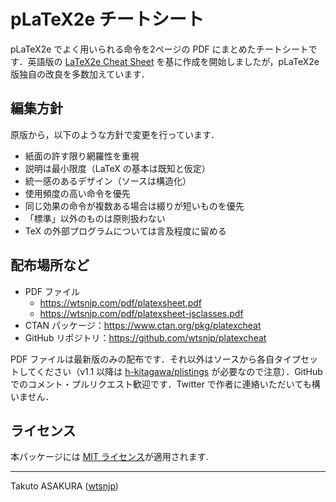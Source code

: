 # pLaTeX2e チートシート

pLaTeX2e でよく用いられる命令を2ページの PDF にまとめたチートシートです．英語版の [LaTeX2e Cheat Sheet](http://www.stdout.org/~winston/latex/) を基に作成を開始しましたが，pLaTeX2e 版独自の改良を多数加えています．

## 編集方針

原版から，以下のような方針で変更を行っています．

* 紙面の許す限り網羅性を重視
* 説明は最小限度（LaTeX の基本は既知と仮定）
* 統一感のあるデザイン（ソースは構造化）
* 使用頻度の高い命令を優先
* 同じ効果の命令が複数ある場合は綴りが短いものを優先
* 「標準」以外のものは原則扱わない
* TeX の外部プログラムについては言及程度に留める

## 配布場所など

* PDF ファイル
	* <https://wtsnjp.com/pdf/platexsheet.pdf>
	* <https://wtsnjp.com/pdf/platexsheet-jsclasses.pdf>
* CTAN パッケージ：<https://www.ctan.org/pkg/platexcheat>
* GitHub リポジトリ：<https://github.com/wtsnjp/platexcheat>

PDF ファイルは最新版のみの配布です．それ以外はソースから各自タイプセットしてください（v1.1 以降は [h-kitagawa/plistings](https://github.com/h-kitagawa/plistings) が必要なので注意）．GitHub でのコメント・プルリクエスト歓迎です．Twitter で作者に連絡いただいても構いません．

## ライセンス

本パッケージには [MIT ライセンス](./LICENSE)が適用されます.

---

Takuto ASAKURA ([wtsnjp](https://twitter.com/wtsnjp))
